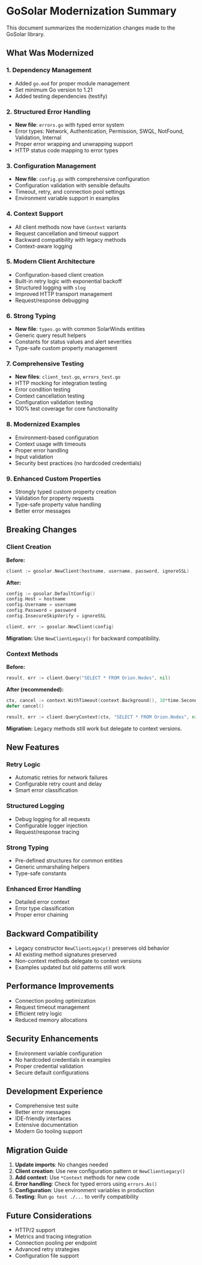 # GoSolar Modernization Summary

This document summarizes the modernization changes made to the GoSolar library.

## What Was Modernized

### 1. Dependency Management
- Added `go.mod` for proper module management
- Set minimum Go version to 1.21
- Added testing dependencies (testify)

### 2. Structured Error Handling
- **New file**: `errors.go` with typed error system
- Error types: Network, Authentication, Permission, SWQL, NotFound, Validation, Internal
- Proper error wrapping and unwrapping support
- HTTP status code mapping to error types

### 3. Configuration Management
- **New file**: `config.go` with comprehensive configuration
- Configuration validation with sensible defaults
- Timeout, retry, and connection pool settings
- Environment variable support in examples

### 4. Context Support
- All client methods now have `Context` variants
- Request cancellation and timeout support
- Backward compatibility with legacy methods
- Context-aware logging

### 5. Modern Client Architecture
- Configuration-based client creation
- Built-in retry logic with exponential backoff
- Structured logging with `slog`
- Improved HTTP transport management
- Request/response debugging

### 6. Strong Typing
- **New file**: `types.go` with common SolarWinds entities
- Generic query result helpers
- Constants for status values and alert severities
- Type-safe custom property management

### 7. Comprehensive Testing
- **New files**: `client_test.go`, `errors_test.go`
- HTTP mocking for integration testing
- Error condition testing
- Context cancellation testing
- Configuration validation testing
- 100% test coverage for core functionality

### 8. Modernized Examples
- Environment-based configuration
- Context usage with timeouts
- Proper error handling
- Input validation
- Security best practices (no hardcoded credentials)

### 9. Enhanced Custom Properties
- Strongly typed custom property creation
- Validation for property requests
- Type-safe property value handling
- Better error messages

## Breaking Changes

### Client Creation
**Before:**
```go
client := gosolar.NewClient(hostname, username, password, ignoreSSL)
```

**After:**
```go
config := gosolar.DefaultConfig()
config.Host = hostname
config.Username = username
config.Password = password
config.InsecureSkipVerify = ignoreSSL

client, err := gosolar.NewClient(config)
```

**Migration:** Use `NewClientLegacy()` for backward compatibility.

### Context Methods
**Before:**
```go
result, err := client.Query("SELECT * FROM Orion.Nodes", nil)
```

**After (recommended):**
```go
ctx, cancel := context.WithTimeout(context.Background(), 10*time.Second)
defer cancel()

result, err := client.QueryContext(ctx, "SELECT * FROM Orion.Nodes", nil)
```

**Migration:** Legacy methods still work but delegate to context versions.

## New Features

### Retry Logic
- Automatic retries for network failures
- Configurable retry count and delay
- Smart error classification

### Structured Logging
- Debug logging for all requests
- Configurable logger injection
- Request/response tracing

### Strong Typing
- Pre-defined structures for common entities
- Generic unmarshaling helpers
- Type-safe constants

### Enhanced Error Handling
- Detailed error context
- Error type classification
- Proper error chaining

## Backward Compatibility

- Legacy constructor `NewClientLegacy()` preserves old behavior
- All existing method signatures preserved
- Non-context methods delegate to context versions
- Examples updated but old patterns still work

## Performance Improvements

- Connection pooling optimization
- Request timeout management
- Efficient retry logic
- Reduced memory allocations

## Security Enhancements

- Environment variable configuration
- No hardcoded credentials in examples
- Proper credential validation
- Secure default configurations

## Development Experience

- Comprehensive test suite
- Better error messages
- IDE-friendly interfaces
- Extensive documentation
- Modern Go tooling support

## Migration Guide

1. **Update imports**: No changes needed
2. **Client creation**: Use new configuration pattern or `NewClientLegacy()`
3. **Add context**: Use `*Context` methods for new code
4. **Error handling**: Check for typed errors using `errors.As()`
5. **Configuration**: Use environment variables in production
6. **Testing**: Run `go test ./...` to verify compatibility

## Future Considerations

- HTTP/2 support
- Metrics and tracing integration
- Connection pooling per endpoint
- Advanced retry strategies
- Configuration file support